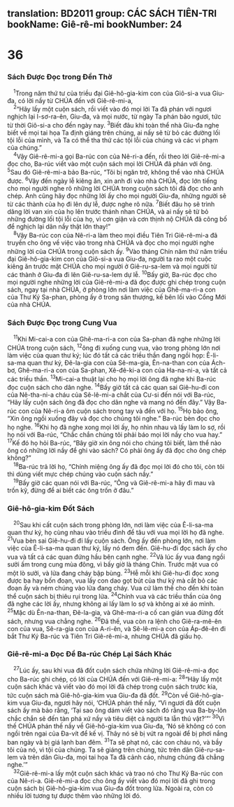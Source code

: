 translation: BD2011
group: CÁC SÁCH TIÊN-TRI
bookName: Giê-rê-mi 
bookNumber: 24
-------

<div class="title"><h1>36</h1><h3>Sách Ðược Ðọc trong Ðền Thờ</h3></div>
<span class="verse gie_36_1"> <sup>1</sup>Trong năm thứ tư của triều đại Giê-hô-gia-kim con của Giô-si-a vua Giu-đa, có lời nầy từ CHÚA đến với Giê-rê-mi-a,<br/></span>
<span class="verse gie_36_2"> <sup>2</sup>“Hãy lấy một cuộn sách, rồi viết vào đó mọi lời Ta đã phán với ngươi nghịch lại I-sơ-ra-ên, Giu-đa, và mọi nước, từ ngày Ta phán bảo ngươi, tức từ thời Giô-si-a cho đến ngày nay. </span>
<span class="verse gie_36_3"><sup>3</sup>Biết đâu khi toàn thể nhà Giu-đa nghe biết về mọi tai họa Ta định giáng trên chúng, ai nấy sẽ từ bỏ các đường lối tội lỗi của mình, và Ta có thể tha thứ các tội lỗi của chúng và các vi phạm của chúng.”<br/></span>
<span class="verse gie_36_4"> <sup>4</sup>Vậy Giê-rê-mi-a gọi Ba-rúc con của Nê-ri-a đến, rồi theo lời Giê-rê-mi-a đọc cho, Ba-rúc viết vào một cuộn sách mọi lời CHÚA đã phán với ông. </span>
<span class="verse gie_36_5"><sup>5</sup>Sau đó Giê-rê-mi-a bảo Ba-rúc, “Tôi bị ngăn trở, không thể vào nhà CHÚA được. </span>
<span class="verse gie_36_6"><sup>6</sup>Vậy đến ngày lễ kiêng ăn, xin anh đi vào nhà CHÚA, đọc lớn tiếng cho mọi người nghe rõ những lời CHÚA trong cuộn sách tôi đã đọc cho anh chép. Anh cũng hãy đọc những lời ấy cho mọi người Giu-đa, những người sẽ từ các thành của họ đi lên dự lễ, được nghe rõ nữa. </span>
<span class="verse gie_36_7"><sup>7</sup>Biết đâu họ sẽ trình dâng lời van xin của họ lên trước thánh nhan CHÚA, và ai nấy sẽ từ bỏ những đường lối tội lỗi của họ, vì cơn giận và cơn thịnh nộ CHÚA đã công bố để nghịch lại dân nầy thật lớn thay!”<br/></span>
<span class="verse gie_36_8"> <sup>8</sup>Vậy Ba-rúc con của Nê-ri-a làm theo mọi điều Tiên Tri Giê-rê-mi-a đã truyền cho ông về việc vào trong nhà CHÚA và đọc cho mọi người nghe những lời của CHÚA trong cuộn sách ấy. </span>
<span class="verse gie_36_9"><sup>9</sup>Vào tháng Chín năm thứ năm triều đại Giê-hô-gia-kim con của Giô-si-a vua Giu-đa, người ta rao một cuộc kiêng ăn trước mặt CHÚA cho mọi người ở Giê-ru-sa-lem và mọi người từ các thành ở Giu-đa đi lên Giê-ru-sa-lem dự lễ. </span>
<span class="verse gie_36_10"><sup>10</sup>Bấy giờ, Ba-rúc đọc cho mọi người nghe những lời của Giê-rê-mi-a đã đọc được ghi chép trong cuộn sách, ngay tại nhà CHÚA, ở phòng lớn nơi làm việc của Ghê-ma-ri-a con của Thư Ký Sa-phan, phòng ấy ở trong sân thượng, kế bên lối vào Cổng Mới của nhà CHÚA.<br/></span>
<div class="title"><h3>Sách Ðược Ðọc trong Cung Vua</h3></div>
<span class="verse gie_36_11"> <sup>11</sup>Khi Mi-cai-a con của Ghê-ma-ri-a con của Sa-phan đã nghe những lời CHÚA trong cuộn sách, </span>
<span class="verse gie_36_12"><sup>12</sup>ông đi xuống cung vua, vào trong phòng lớn nơi làm việc của quan thư ký; lúc đó tất cả các triều thần đang ngồi họp: Ê-li-sa-ma quan thư ký, Ðê-la-gia con của Sê-ma-gia, Ên-na-than con của Ách-bơ, Ghê-ma-ri-a con của Sa-phan, Xê-đê-ki-a con của Ha-na-ni-a, và tất cả các triều thần. </span>
<span class="verse gie_36_13"><sup>13</sup>Mi-cai-a thuật lại cho họ mọi lời ông đã nghe khi Ba-rúc đọc cuộn sách cho dân nghe. </span>
<span class="verse gie_36_14"><sup>14</sup>Bấy giờ tất cả các quan sai Giê-hu-đi con của Nê-tha-ni-a cháu của Sê-lê-mi-a chắt của Cư-si đến nói với Ba-rúc, “Hãy lấy cuộn sách ông đã đọc cho dân nghe và mang nó đến đây.” Vậy Ba-rúc con của Nê-ri-a ôm cuộn sách trong tay và đến với họ. </span>
<span class="verse gie_36_15"><sup>15</sup>Họ bảo ông, “Xin ông ngồi xuống đây và đọc cho chúng tôi nghe.” Ba-rúc bèn đọc cho họ nghe. </span>
<span class="verse gie_36_16"><sup>16</sup>Khi họ đã nghe xong mọi lời ấy, họ nhìn nhau và lấy làm lo sợ, rồi họ nói với Ba-rúc, “Chắc chắn chúng tôi phải báo mọi lời nầy cho vua hay.” </span>
<span class="verse gie_36_17"><sup>17</sup>Kế đó họ hỏi Ba-rúc, “Bây giờ xin ông nói cho chúng tôi biết, làm thể nào ông có những lời nầy để ghi vào sách? Có phải ông ấy đã đọc cho ông chép không?”<br/></span>
<span class="verse gie_36_18"> <sup>18</sup>Ba-rúc trả lời họ, “Chính miệng ông ấy đã đọc mọi lời đó cho tôi, còn tôi thì dùng viết mực chép chúng vào cuộn sách nầy.”<br/></span>
<span class="verse gie_36_19"> <sup>19</sup>Bấy giờ các quan nói với Ba-rúc, “Ông và Giê-rê-mi-a hãy đi mau và trốn kỹ, đừng để ai biết các ông trốn ở đâu.”<br/></span>
<div class="title"><h3>Giê-hô-gia-kim Ðốt Sách</h3></div>
<span class="verse gie_36_20"> <sup>20</sup>Sau khi cất cuộn sách trong phòng lớn, nơi làm việc của Ê-li-sa-ma quan thư ký, họ cùng nhau vào triều đình để tâu với vua mọi lời họ đã nghe. </span>
<span class="verse gie_36_21"><sup>21</sup>Vua bèn sai Giê-hu-đi đi lấy cuộn sách. Ông ấy đến phòng lớn, nơi làm việc của Ê-li-sa-ma quan thư ký, lấy nó đem đến. Giê-hu-đi đọc sách ấy cho vua và tất cả các quan đứng hầu bên cạnh nghe. </span>
<span class="verse gie_36_22"><sup>22</sup>Vả lúc ấy vua đang ngồi sưởi ấm trong cung mùa đông, vì bấy giờ là tháng Chín. Trước mặt vua có một lò sưởi, và lửa đang cháy bập bùng. </span>
<span class="verse gie_36_23"><sup>23</sup>Hễ mỗi khi Giê-hu-đi đọc xong được ba hay bốn đoạn, vua lấy con dao gọt bút của thư ký mà cắt bỏ các đoạn ấy và ném chúng vào lửa đang cháy. Vua cứ làm thế cho đến khi toàn thể cuộn sách bị thiêu rụi trong lửa. </span>
<span class="verse gie_36_24"><sup>24</sup>Chính vua và các triều thần của ông đã nghe các lời ấy, nhưng không ai lấy làm lo sợ và không ai xé áo mình. </span>
<span class="verse gie_36_25"><sup>25</sup>Mặc dù Ên-na-than, Ðê-la-gia, và Ghê-ma-ri-a cố can gián vua đừng đốt sách, nhưng vua chẳng nghe. </span>
<span class="verse gie_36_26"><sup>26</sup>Ðã thế, vua còn ra lệnh cho Giê-ra-mê-ên con của vua, Sê-ra-gia con của A-ri-ên, và Sê-lê-mi-a con của Áp-đê-ên đi bắt Thư Ký Ba-rúc và Tiên Tri Giê-rê-mi-a, nhưng CHÚA đã giấu họ.<br/></span>
<div class="title"><h3>Giê-rê-mi-a Ðọc Ðể Ba-rúc Chép Lại Sách Khác</h3></div>
<span class="verse gie_36_27"> <sup>27</sup>Lúc ấy, sau khi vua đã đốt cuộn sách chứa những lời Giê-rê-mi-a đọc cho Ba-rúc ghi chép, có lời của CHÚA đến với Giê-rê-mi-a: </span>
<span class="verse gie_36_28"><sup>28</sup>“Hãy lấy một cuộn sách khác và viết vào đó mọi lời đã chép trong cuộn sách trước kia, tức cuộn sách mà Giê-hô-gia-kim vua Giu-đa đã đốt. </span>
<span class="verse gie_36_29"><sup>29</sup>Còn về Giê-hô-gia-kim vua Giu-đa, ngươi hãy nói, ‘CHÚA phán thế nầy, “Vì ngươi đã đốt cuộn sách ấy mà bảo rằng, ‘Tại sao ông dám viết vào sách đó rằng vua Ba-by-lôn chắc chắn sẽ đến tàn phá xứ nầy và tiêu diệt cả người ta lẫn thú vật?’”’ </span>
<span class="verse gie_36_30"><sup>30</sup>Vì thế CHÚA phán thế nầy về Giê-hô-gia-kim vua Giu-đa, ‘Nó sẽ không có con ngồi trên ngai của Ða-vít để kế vị. Thây nó sẽ bị vứt ra ngoài để bị phơi nắng ban ngày và bị giá lạnh ban đêm. </span>
<span class="verse gie_36_31"><sup>31</sup>Ta sẽ phạt nó, các con cháu nó, và bầy tôi của nó, vì tội của chúng. Ta sẽ giáng trên chúng, tức trên dân Giê-ru-sa-lem và trên dân Giu-đa, mọi tai họa Ta đã cảnh cáo, nhưng chúng đã chẳng nghe.’”<br/></span>
<span class="verse gie_36_32"> <sup>32</sup>Giê-rê-mi-a lấy một cuộn sách khác và trao nó cho Thư Ký Ba-rúc con của Nê-ri-a. Giê-rê-mi-a đọc cho ông ấy viết vào đó mọi lời đã ghi trong cuộn sách bị Giê-hô-gia-kim vua Giu-đa đốt trong lửa. Ngoài ra, còn có nhiều lời tương tự được thêm vào những lời đó.<br/></span>
